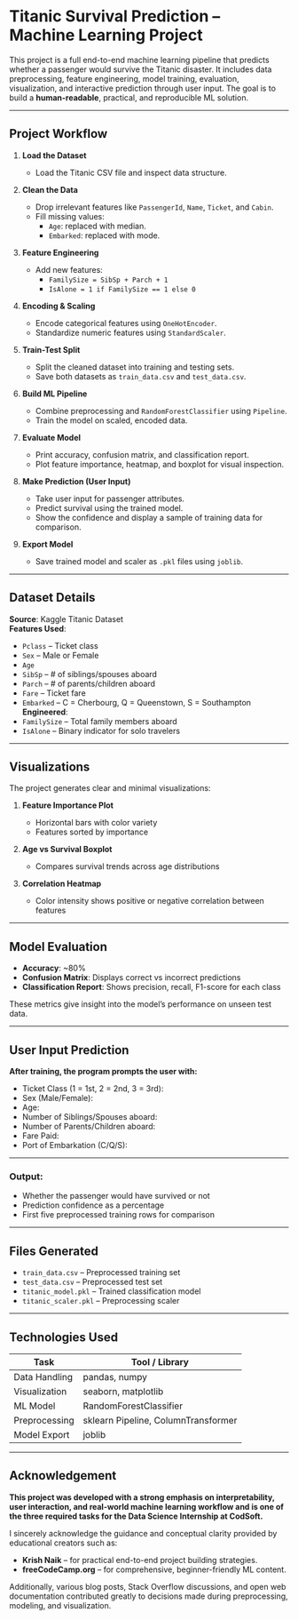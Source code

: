 # Titanic Survival Prediction – Machine Learning Project

This project is a full end-to-end machine learning pipeline that predicts whether a passenger would survive the Titanic disaster. It includes data preprocessing, feature engineering, model training, evaluation, visualization, and interactive prediction through user input. The goal is to build a **human-readable**, practical, and reproducible ML solution.

---

## Project Workflow

1. **Load the Dataset**
   - Load the Titanic CSV file and inspect data structure.

2. **Clean the Data**
   - Drop irrelevant features like `PassengerId`, `Name`, `Ticket`, and `Cabin`.
   - Fill missing values:
     - `Age`: replaced with median.
     - `Embarked`: replaced with mode.

3. **Feature Engineering**
   - Add new features:
     - `FamilySize = SibSp + Parch + 1`
     - `IsAlone = 1 if FamilySize == 1 else 0`

4. **Encoding & Scaling**
   - Encode categorical features using `OneHotEncoder`.
   - Standardize numeric features using `StandardScaler`.

5. **Train-Test Split**
   - Split the cleaned dataset into training and testing sets.
   - Save both datasets as `train_data.csv` and `test_data.csv`.

6. **Build ML Pipeline**
   - Combine preprocessing and `RandomForestClassifier` using `Pipeline`.
   - Train the model on scaled, encoded data.

7. **Evaluate Model**
   - Print accuracy, confusion matrix, and classification report.
   - Plot feature importance, heatmap, and boxplot for visual inspection.

8. **Make Prediction (User Input)**
   - Take user input for passenger attributes.
   - Predict survival using the trained model.
   - Show the confidence and display a sample of training data for comparison.

9. **Export Model**
   - Save trained model and scaler as `.pkl` files using `joblib`.

---

## Dataset Details

**Source**: Kaggle Titanic Dataset  
**Features Used**:
- `Pclass` – Ticket class
- `Sex` – Male or Female
- `Age`
- `SibSp` – # of siblings/spouses aboard
- `Parch` – # of parents/children aboard
- `Fare` – Ticket fare
- `Embarked` – C = Cherbourg, Q = Queenstown, S = Southampton  
**Engineered**:
- `FamilySize` – Total family members aboard
- `IsAlone` – Binary indicator for solo travelers

---

## Visualizations

The project generates clear and minimal visualizations:

1. **Feature Importance Plot**  
   - Horizontal bars with color variety  
   - Features sorted by importance

2. **Age vs Survival Boxplot**  
   - Compares survival trends across age distributions

3. **Correlation Heatmap**  
   - Color intensity shows positive or negative correlation between features

---

## Model Evaluation

- **Accuracy**: ~80%  
- **Confusion Matrix**: Displays correct vs incorrect predictions  
- **Classification Report**: Shows precision, recall, F1-score for each class  

These metrics give insight into the model’s performance on unseen test data.

---

## User Input Prediction

**After training, the program prompts the user with:**
- Ticket Class (1 = 1st, 2 = 2nd, 3 = 3rd):
- Sex (Male/Female):
- Age:
- Number of Siblings/Spouses aboard:
- Number of Parents/Children aboard:
- Fare Paid:
- Port of Embarkation (C/Q/S):

---

### Output:
- Whether the passenger would have survived or not
- Prediction confidence as a percentage
- First five preprocessed training rows for comparison

---

## Files Generated

- `train_data.csv` – Preprocessed training set  
- `test_data.csv` – Preprocessed test set  
- `titanic_model.pkl` – Trained classification model  
- `titanic_scaler.pkl` – Preprocessing scaler

---

## Technologies Used

| Task              | Tool / Library        |
|-------------------|------------------------|
| Data Handling     | pandas, numpy          |
| Visualization     | seaborn, matplotlib    |
| ML Model          | RandomForestClassifier |
| Preprocessing     | sklearn Pipeline, ColumnTransformer |
| Model Export      | joblib                 |

---

## Acknowledgement

**This project was developed with a strong emphasis on interpretability, user interaction, and real-world machine learning workflow and is one of the three required tasks for the Data Science Internship at CodSoft.**

I sincerely acknowledge the guidance and conceptual clarity provided by educational creators such as:
- **Krish Naik** – for practical end-to-end project building strategies.
- **freeCodeCamp.org** – for comprehensive, beginner-friendly ML content.

Additionally, various blog posts, Stack Overflow discussions, and open web documentation contributed greatly to decisions made during preprocessing, modeling, and visualization.
